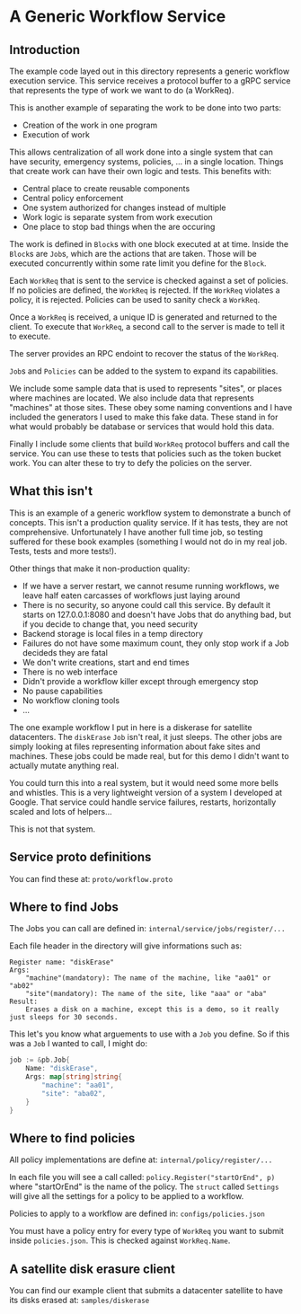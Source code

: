 # A Generic Workflow Service

## Introduction

The example code layed out in this directory represents a generic workflow execution service. This service receives a protocol buffer to a gRPC service that represents the type of work we want to do (a WorkReq).

This is another example of separating the work to be done into two parts:
* Creation of the work in one program
* Execution of work

This allows centralization of all work done into a single system that can have security, emergency systems, policies, ... in a single location.  Things that create work can have their own logic and tests. This benefits with:
* Central place to create reusable components
* Central policy enforcement
* One system authorized for changes instead of multiple
* Work logic is separate system from work execution
* One place to stop bad things when the are occuring

The work is defined in `Block`s with one block executed at at time. Inside the `Block`s are `Job`s, which are the actions that are taken. Those will be executed concurrently within some rate limit you define for the `Block`.

Each `WorkReq` that is sent to the service is checked against a set of policies. If no policies are defined, the `WorkReq` is rejected. If the `WorkReq` violates a policy, it is rejected. Policies can be used to sanity check a `WorkReq`.

Once a `WorkReq` is received, a unique ID is generated and returned to the client. To execute that `WorkReq`, a second call to the server is made to tell it to execute.

The server provides an RPC endoint to recover the status of the `WorkReq`.

`Job`s and `Policies` can be added to the system to expand its capabilities.

We include some sample data that is used to represents "sites", or places where machines are located.  We also include data that represents "machines" at those sites. These obey some naming conventions and I have included the generators I used to make this fake data.  These stand in for what would probably be database or services that would hold this data.

Finally I include some clients that build `WorkReq` protocol buffers and call the service. You can use these to tests that policies such as the token bucket work. You can alter these to try to defy the policies on the server.

## What this isn't

This is an example of a generic workflow system to demonstrate a bunch of concepts. This isn't a production quality service. If it has tests, they are not comprehensive. Unfortunately I have another full time job, so testing suffered for these book examples (something I would not do in my real job. Tests, tests and more tests!).

Other things that make it non-production quality:
* If we have a server restart, we cannot resume running workflows, we leave half eaten carcasses of workflows just laying around
* There is no security, so anyone could call this service. By default it starts on 127.0.0.1:8080 and doesn't have Jobs that do anything bad, but if you decide to change that, you need security
* Backend storage is local files in a temp directory
* Failures do not have some maximum count, they only stop work if a Job decideds they are fatal
* We don't write creations, start and end times
* There is no web interface
* Didn't provide a workflow killer except through emergency stop
* No pause capabilities
* No workflow cloning tools
* ...

The one example workflow I put in here is a diskerase for satellite datacenters. The `diskErase` `Job` isn't real, it just sleeps. The other jobs are simply looking at files representing information about fake sites and machines. These jobs could be made real, but for this demo I didn't want to actually mutate anything real.

You could turn this into a real system, but it would need some more bells and whistles.  This is a very lightweight version of a system I developed at Google. That service could handle service failures, restarts, horizontally scaled and lots of helpers... 

This is not that system.

## Service proto definitions

You can find these at: `proto/workflow.proto`

## Where to find Jobs

The Jobs you can call are defined in: `internal/service/jobs/register/...`

Each file header in the directory will give informations such as:
```
Register name: "diskErase"
Args:
	"machine"(mandatory): The name of the machine, like "aa01" or "ab02"
	"site"(mandatory): The name of the site, like "aaa" or "aba"
Result:
	Erases a disk on a machine, except this is a demo, so it really just sleeps for 30 seconds.
```

This let's you know what arguements to use with a `Job` you define. So if this was a `Job` I wanted to call, I might do:

```go
job := &pb.Job{
	Name: "diskErase",
	Args: map[string]string{
		"machine": "aa01",
		"site": "aba02",
	}
}
```

## Where to find policies

All policy implementations are define at: `internal/policy/register/...`

In each file you will see a call called: `policy.Register("startOrEnd", p)` where "startOrEnd" is the name of the policy. The `struct` called `Settings` will give all the settings for a policy to be applied to a workflow.

Policies to apply to a workflow are defined in: `configs/policies.json`

You must have a policy entry for every type of `WorkReq` you want to submit inside `policies.json`. This is checked against `WorkReq.Name`.

## A satellite disk erasure client

You can find our example client that submits a datacenter satellite to have its disks erased at:
`samples/diskerase`

